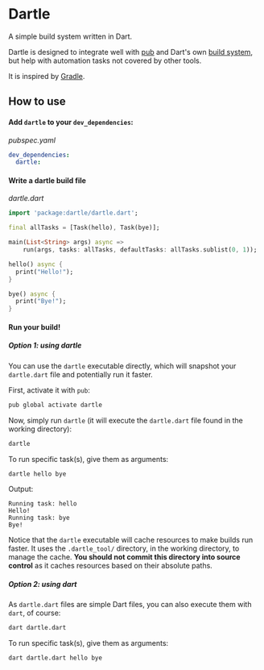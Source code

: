 # Dartle

A simple build system written in Dart.
 
Dartle is designed to integrate well with [pub](https://dart.dev/tools/pub/cmd) and Dart's own
[build system](https://github.com/dart-lang/build), but help with automation tasks not covered by other tools.

It is inspired by [Gradle](https://gradle.org/).

## How to use

#### Add `dartle` to your `dev_dependencies`:

_pubspec.yaml_

```yaml
dev_dependencies:
  dartle:
```

#### Write a dartle build file

_dartle.dart_

```dart
import 'package:dartle/dartle.dart';

final allTasks = [Task(hello), Task(bye)];

main(List<String> args) async =>
    run(args, tasks: allTasks, defaultTasks: allTasks.sublist(0, 1));

hello() async {
  print("Hello!");
}

bye() async {
  print("Bye!");
}
```

#### Run your build!

##### Option 1: using dartle

You can use the `dartle` executable directly, which will snapshot your `dartle.dart` file
and potentially run it faster.

First, activate it with `pub`:

```bash
pub global activate dartle
```

Now, simply run `dartle` (it will execute the `dartle.dart` file found in the working directory):

```bash
dartle
```

To run specific task(s), give them as arguments:

```bash
dartle hello bye
```

Output:

```
Running task: hello
Hello!
Running task: bye
Bye!
```

Notice that the `dartle` executable will cache resources to make builds run faster.
It uses the `.dartle_tool/` directory, in the working directory, to manage the cache.
**You should not commit this directory into source control** as it caches resources based on their
absolute paths.

##### Option 2: using dart

As `dartle.dart` files are simple Dart files, you can also execute them with `dart`, of course:

```bash
dart dartle.dart
```

To run specific task(s), give them as arguments:

```bash
dart dartle.dart hello bye
```

